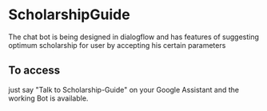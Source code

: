 # ScholarshipGuide
The chat bot is being designed in dialogflow and has features of suggesting optimum scholarship for user by accepting his certain parameters

## To access 
just say "Talk to Scholarship-Guide" on your Google Assistant and the working Bot is available.
